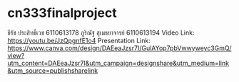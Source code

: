 # cn333finalproject
ธีรัช ประสิทธิ์เวช 6110613178
ภูริณัฐ สุเมธยาจารย์ 6110613194
Video Link: https://youtu.be/JzQpgnfE1o4
Presentation Link: https://www.canva.com/design/DAEeaJzsr7I/GulAYop7pbVwwyweyc3GmQ/view?utm_content=DAEeaJzsr7I&utm_campaign=designshare&utm_medium=link&utm_source=publishsharelink
